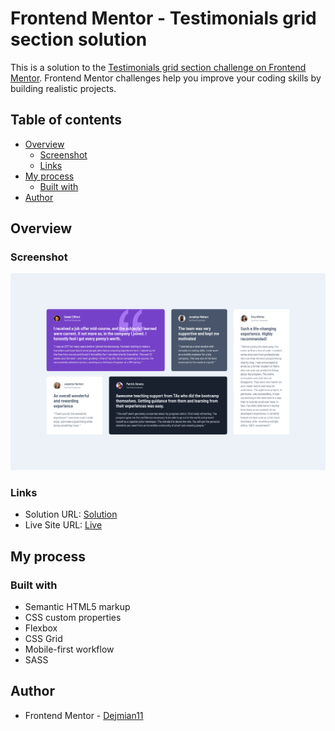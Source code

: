 # Frontend Mentor - Testimonials grid section solution

This is a solution to the [Testimonials grid section challenge on Frontend Mentor](https://www.frontendmentor.io/challenges/testimonials-grid-section-Nnw6J7Un7). Frontend Mentor challenges help you improve your coding skills by building realistic projects. 

## Table of contents

- [Overview](#overview)
  - [Screenshot](#screenshot)
  - [Links](#links)
- [My process](#my-process)
  - [Built with](#built-with)
- [Author](#author)

## Overview

### Screenshot

![](https://github.com/Dejmian11/Testimonials-grid-section/blob/master/assets/design/Screenshot%20-%20Frontend%20Mentor%20Testimonials%20grid%20section.png)

### Links

- Solution URL: [Solution](https://www.frontendmentor.io/solutions/testimonials-grid-section-build-with-sass-VFIDvsOHzt)
- Live Site URL: [Live](https://spiffy-muffin-02d181.netlify.app/)

## My process

### Built with

- Semantic HTML5 markup
- CSS custom properties
- Flexbox
- CSS Grid
- Mobile-first workflow
- SASS

## Author

- Frontend Mentor - [Dejmian11](https://www.frontendmentor.io/profile/Dejmian11)
